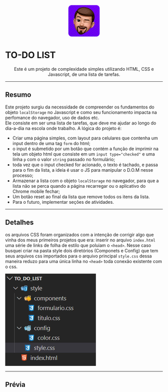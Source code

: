 <div align="center">
    <img src="./images/pedro_memoji.png" height="100px" width ="100px">
 </div>

# **TO-DO LIST**
<div align="center">
Este é um projeto de complexidade simples utilizando HTML, CSS e Javascript, de uma lista de tarefas.
</div>

----------------------
## **Resumo**
Este projeto surgiu da necessidade de compreender os fundamentos do objeto ``localStorage`` no Javascript e como seu funcionamento impacta na perfomance do navegador, uso de dados etc. <br>
Ele consiste em ser uma lista de tarefas, que deve me ajudar ao longo do dia-a-dia na escola onde trabalho. A lógica do projeto é:
- Criar uma página simples, com layout para celulares que contenha um input dentro de uma tag ``form`` do html;
- o input é submetido por um botão que contém a função de imprimir na tela um objeto html que consiste em um `input type="checked"` e uma linha `p` com o valor ``string`` passado no formulário;
- toda vez que o input checked for acionado, o texto é tachado, e passa para o fim da lista, a ideia é usar o JS para manipular o D.O.M nesse processo;
- Armazenar a lista com o objeto `localStorage` no navegador, para que a lista não se perca quando a página recarregar ou o aplicativo do Chrome mobile fechar;
- Um botão reset ao final da lista que remove todos os itens da lista.
- Para o futuro, implementar seções de atividades.

----------------------
## **Detalhes**
os arquivos CSS foram organizados com a intenção de corrigir algo que vinha dos meus primeiros projetos que era: inserir no arquivo ``index.html`` uma série de links de folha de estilo que poluiam o ``<head>``. Nesse caso busquei criar na pasta style dois diretórios (Componets e Config) que tem seus arquivos css importados para o arquivo principal ``style.css`` dessa maneira reduzo para uma única linha no ``<head>`` toda conexão existente com o css.

![imagem da arquitetura de pastas do css](./images/arquiteturaPastas.jpg)

----------------------

## **Prévia**